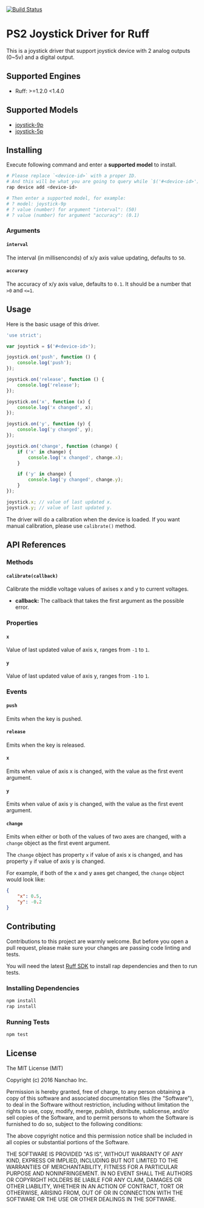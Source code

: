 [![Build Status](https://travis-ci.org/ruff-drivers/joystick.svg)](https://travis-ci.org/ruff-drivers/joystick)

# PS2 Joystick Driver for Ruff

This is a joystick driver that support joystick device with 2 analog outputs (0~5v) and a digital output.

## Supported Engines

* Ruff: >=1.2.0 <1.4.0

## Supported Models

- [joystick-9p](https://rap.ruff.io/devices/joystick-9p)
- [joystick-5p](https://rap.ruff.io/devices/joystick-5p)

## Installing

Execute following command and enter a **supported model** to install.

```sh
# Please replace `<device-id>` with a proper ID.
# And this will be what you are going to query while `$('#<device-id>')`.
rap device add <device-id>

# Then enter a supported model, for example:
# ? model: joystick-9p
# ? value (number) for argument "interval": (50)
# ? value (number) for argument "accuracy": (0.1)
```

### Arguments

#### `interval`

The interval (in millisenconds) of x/y axis value updating, defaults to `50`.

#### `accuracy`

The accuracy of x/y axis value, defaults to `0.1`. It should be a number that `>0` and `<=1`.

## Usage

Here is the basic usage of this driver.

```js
'use strict';

var joystick = $('#<device-id>');

joystick.on('push', function () {
    console.log('push');
});

joystick.on('release', function () {
    console.log('release');
});

joystick.on('x', function (x) {
    console.log('x changed', x);
});

joystick.on('y', function (y) {
    console.log('y changed', y);
});

joystick.on('change', function (change) {
    if ('x' in change) {
        console.log('x changed', change.x);
    }

    if ('y' in change) {
        console.log('y changed', change.y);
    }
});

joystick.x; // value of last updated x.
joystick.y; // value of last updated y.
```

The driver will do a calibration when the device is loaded.
If you want manual calibration, please use `calibrate()` method.

## API References

### Methods

#### `calibrate(callback)`

Calibrate the middle voltage values of axises x and y to current voltages.

- **callback:** The callback that takes the first argument as the possible error.

### Properties

#### `x`

Value of last updated value of axis x, ranges from `-1` to `1`.

#### `y`

Value of last updated value of axis y, ranges from `-1` to `1`.

### Events

#### `push`

Emits when the key is pushed.

#### `release`

Emits when the key is released.

#### `x`

Emits when value of axis x is changed, with the value as the first event argument.

#### `y`

Emits when value of axis y is changed, with the value as the first event argument.

#### `change`

Emits when either or both of the values of two axes are changed,
with a `change` object as the first event argument.

The `change` object has property `x` if value of axis x is changed,
and has property `y` if value of axis y is changed.

For example, if both of the x and y axes get changed, the `change` object would look like:

```json
{
    "x": 0.5,
    "y": -0.2
}
```

## Contributing

Contributions to this project are warmly welcome. But before you open a pull request, please make sure your changes are passing code linting and tests.

You will need the latest [Ruff SDK](https://ruff.io/) to install rap dependencies and then to run tests.

### Installing Dependencies

```sh
npm install
rap install
```

### Running Tests

```sh
npm test
```

## License

The MIT License (MIT)

Copyright (c) 2016 Nanchao Inc.

Permission is hereby granted, free of charge, to any person obtaining a copy of this software and associated documentation files (the "Software"), to deal in the Software without restriction, including without limitation the rights to use, copy, modify, merge, publish, distribute, sublicense, and/or sell copies of the Software, and to permit persons to whom the Software is furnished to do so, subject to the following conditions:

The above copyright notice and this permission notice shall be included in all copies or substantial portions of the Software.

THE SOFTWARE IS PROVIDED "AS IS", WITHOUT WARRANTY OF ANY KIND, EXPRESS OR IMPLIED, INCLUDING BUT NOT LIMITED TO THE WARRANTIES OF MERCHANTABILITY, FITNESS FOR A PARTICULAR PURPOSE AND NONINFRINGEMENT. IN NO EVENT SHALL THE AUTHORS OR COPYRIGHT HOLDERS BE LIABLE FOR ANY CLAIM, DAMAGES OR OTHER LIABILITY, WHETHER IN AN ACTION OF CONTRACT, TORT OR OTHERWISE, ARISING FROM, OUT OF OR IN CONNECTION WITH THE SOFTWARE OR THE USE OR OTHER DEALINGS IN THE SOFTWARE.
